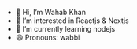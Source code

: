 - 👋 Hi, I’m Wahab Khan
- 👀 I’m interested in Reactjs & Nextjs
- 🌱 I’m currently learning nodejs
- 😄 Pronouns: wabbi


<!---
wahablion/wahablion is a ✨ special ✨ repository because its `README.md` (this file) appears on your GitHub profile.
You can click the Preview link to take a look at your changes.
--->
